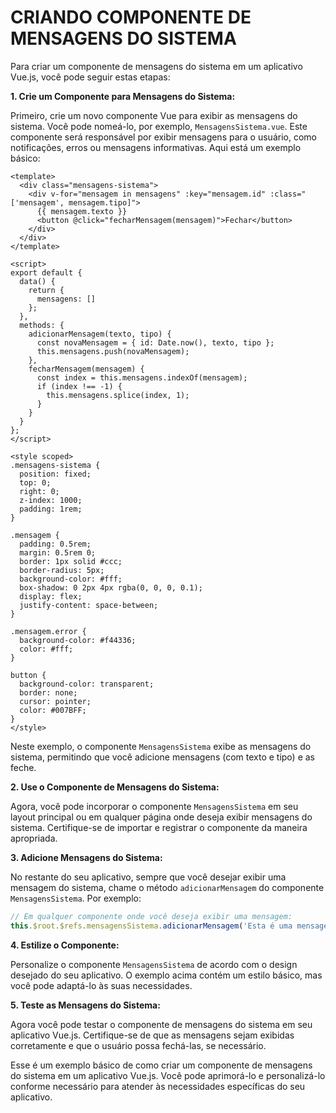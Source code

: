 # CRIANDO COMPONENTE DE MENSAGENS DO SISTEMA
Para criar um componente de mensagens do sistema em um aplicativo Vue.js, você pode seguir estas etapas:

**1. Crie um Componente para Mensagens do Sistema:**

Primeiro, crie um novo componente Vue para exibir as mensagens do sistema. Você pode nomeá-lo, por exemplo, `MensagensSistema.vue`. Este componente será responsável por exibir mensagens para o usuário, como notificações, erros ou mensagens informativas. Aqui está um exemplo básico:

```vue
<template>
  <div class="mensagens-sistema">
    <div v-for="mensagem in mensagens" :key="mensagem.id" :class="['mensagem', mensagem.tipo]">
      {{ mensagem.texto }}
      <button @click="fecharMensagem(mensagem)">Fechar</button>
    </div>
  </div>
</template>

<script>
export default {
  data() {
    return {
      mensagens: []
    };
  },
  methods: {
    adicionarMensagem(texto, tipo) {
      const novaMensagem = { id: Date.now(), texto, tipo };
      this.mensagens.push(novaMensagem);
    },
    fecharMensagem(mensagem) {
      const index = this.mensagens.indexOf(mensagem);
      if (index !== -1) {
        this.mensagens.splice(index, 1);
      }
    }
  }
};
</script>

<style scoped>
.mensagens-sistema {
  position: fixed;
  top: 0;
  right: 0;
  z-index: 1000;
  padding: 1rem;
}

.mensagem {
  padding: 0.5rem;
  margin: 0.5rem 0;
  border: 1px solid #ccc;
  border-radius: 5px;
  background-color: #fff;
  box-shadow: 0 2px 4px rgba(0, 0, 0, 0.1);
  display: flex;
  justify-content: space-between;
}

.mensagem.error {
  background-color: #f44336;
  color: #fff;
}

button {
  background-color: transparent;
  border: none;
  cursor: pointer;
  color: #007BFF;
}
</style>
```

Neste exemplo, o componente `MensagensSistema` exibe as mensagens do sistema, permitindo que você adicione mensagens (com texto e tipo) e as feche.

**2. Use o Componente de Mensagens do Sistema:**

Agora, você pode incorporar o componente `MensagensSistema` em seu layout principal ou em qualquer página onde deseja exibir mensagens do sistema. Certifique-se de importar e registrar o componente da maneira apropriada.

**3. Adicione Mensagens do Sistema:**

No restante do seu aplicativo, sempre que você desejar exibir uma mensagem do sistema, chame o método `adicionarMensagem` do componente `MensagensSistema`. Por exemplo:

```javascript
// Em qualquer componente onde você deseja exibir uma mensagem:
this.$root.$refs.mensagensSistema.adicionarMensagem('Esta é uma mensagem de sucesso.', 'success');
```

**4. Estilize o Componente:**

Personalize o componente `MensagensSistema` de acordo com o design desejado do seu aplicativo. O exemplo acima contém um estilo básico, mas você pode adaptá-lo às suas necessidades.

**5. Teste as Mensagens do Sistema:**

Agora você pode testar o componente de mensagens do sistema em seu aplicativo Vue.js. Certifique-se de que as mensagens sejam exibidas corretamente e que o usuário possa fechá-las, se necessário.

Esse é um exemplo básico de como criar um componente de mensagens do sistema em um aplicativo Vue.js. Você pode aprimorá-lo e personalizá-lo conforme necessário para atender às necessidades específicas do seu aplicativo.